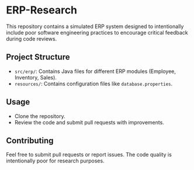 # ERP-Research

This repository contains a simulated ERP system designed to intentionally include poor software engineering practices to encourage critical feedback during code reviews.

## Project Structure

- `src/erp/`: Contains Java files for different ERP modules (Employee, Inventory, Sales).
- `resources/`: Contains configuration files like `database.properties`.

## Usage

- Clone the repository.
- Review the code and submit pull requests with improvements.

## Contributing

Feel free to submit pull requests or report issues. The code quality is intentionally poor for research purposes.
